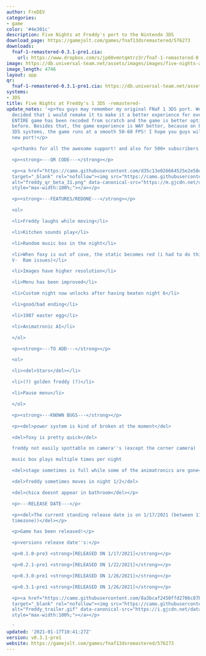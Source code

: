 ```yaml
---
author: FreDEV
categories:
- game
color: '#4e301c'
description: Five Nights at Freddy's port to the Nintendo 3DS
download_page: https://gamejolt.com/games/fnaf13dsremastered/576273
downloads:
  fnaf-1-remastered-0.3.1-pre1.cia:
    url: https://www.dropbox.com/s/jp60vmntqmtrz3r/fnaf-1-remastered-0.3.1-pre1.cia?dl=1
image: https://db.universal-team.net/assets/images/images/five-nights-at-freddys-1-3ds--remastered-.png
image_length: 4746
layout: app
qr:
  fnaf-1-remastered-0.3.1-pre1.cia: https://db.universal-team.net/assets/images/qr/fnaf-1-remastered-0.3.1-pre1.cia.png
systems:
- 3DS
title: Five Nights at Freddy's 1 3DS -remastered-
update_notes: '<p>You guys may remember my original FNaF 1 3DS port. Well, i have
  decided that i would remake it to make it a better experience for everyone! The
  ENTIRE game has been recoded from scratch and the game is better optimized than
  before. Besides that, the game experience is WAY better, because on both OLD/NEW
  3DS systems, the game runs at a smooth 50-60 FPS! I hope you guys will enjoy the
  new port!</p>

  <p>thanks for all the awesome support! and also for 500+ subscribers already!</p>

  <p><strong>---QR CODE---</strong></p>

  <p><a href="https://camo.githubusercontent.com/d35c13e026664525e2e58e500618214e6d9e64b4d54bb4cb29578047cb2bbac3/68747470733a2f2f6d2e676a63646e2e6e65742f636f6e74656e742f3630302f353437323533302d72387733667561752d76342e706e67"
  target="_blank" rel="nofollow"><img src="https://camo.githubusercontent.com/d35c13e026664525e2e58e500618214e6d9e64b4d54bb4cb29578047cb2bbac3/68747470733a2f2f6d2e676a63646e2e6e65742f636f6e74656e742f3630302f353437323533302d72387733667561752d76342e706e67"
  alt="freddy_qr_beta_31.png" data-canonical-src="https://m.gjcdn.net/content/600/5472530-r8w3fuau-v4.png"
  style="max-width:100%;"></a></p>

  <p><strong>---FEATURES/REDONE---</strong></p>

  <ol>

  <li>Freddy laughs while moving</li>

  <li>Kitchen sounds play</li>

  <li>Random music box in the night</li>

  <li>When foxy is out of cove, the static becomes red (i had to do this to prevent
  V-  Ram issues)</li>

  <li>Images have higher resolution</li>

  <li>Menu has been improved</li>

  <li>Custom night now unlocks after having beaten night 6</li>

  <li>good/bad ending</li>

  <li>1987 easter egg</li>

  <li>Animatronic AI</li>

  </ol>

  <p><strong>---TO ADD---</strong></p>

  <ol>

  <li><del>Stars</del></li>

  <li>(?) golden freddy (?)</li>

  <li>Pause menu</li>

  </ol>

  <p><strong>---KNOWN BUGS---</strong></p>

  <p><del>power system is kind of broken at the moment</del>

  <del>foxy is pretty quick</del>

  freddy not easily spottable on camera''s (except the corner camera)

  music box plays multiple times per night

  <del>stage sometimes is full while some of the animatronics are gone</del>

  <del>freddy sometimes moves in night 1/2</del>

  <del>chica doesnt appear in bathroom</del></p>

  <p>---RELEASE DATE---</p>

  <p><del>The current standing release date is on 1/17/2021 (between 11 - 15 PM (amsterdam
  timezone))</del></p>

  <p>Game has been released!</p>

  <p>versions release date''s:</p>

  <p>0.1.0-pre3 <strong>[RELEASED ON 1/17/2021]</strong></p>

  <p>0.2.1-pre1 <strong>[RELEASED ON 1/22/2021]</strong></p>

  <p>0.3.0-pre1 <strong>[RELEASED ON 1/26/2021]</strong></p>

  <p>0.3.1-pre1 <strong>[RELEASED ON 1/26/2021]</strong></p>

  <p><a href="https://camo.githubusercontent.com/8a3bcaf2450ffd2706c87b4e8a08433215838df386f2f1f98d39a50003c4ce42/68747470733a2f2f692e676a63646e2e6e65742f646174612f67616d65732f392f32332f3537363237332f6d656469612f67616d652d6465736372697074696f6e2f6672656464795f747261696c65722d656e696165746e7a2e676966"
  target="_blank" rel="nofollow"><img src="https://camo.githubusercontent.com/8a3bcaf2450ffd2706c87b4e8a08433215838df386f2f1f98d39a50003c4ce42/68747470733a2f2f692e676a63646e2e6e65742f646174612f67616d65732f392f32332f3537363237332f6d656469612f67616d652d6465736372697074696f6e2f6672656464795f747261696c65722d656e696165746e7a2e676966"
  alt="freddy_trailer.gif" data-canonical-src="https://i.gjcdn.net/data/games/9/23/576273/media/game-description/freddy_trailer-eniaetnz.gif"
  style="max-width:100%;"></a></p>

  '
updated: '2021-01-17T10:41:27Z'
version: v0.3.1-pre1
website: https://gamejolt.com/games/fnaf13dsremastered/576273
---
```

